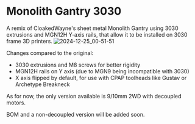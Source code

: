 # Monolith Gantry 3030
A remix of CloakedWayne's sheet metal Monolith Gantry using 3030 extrusions and MGN12H Y-axis rails, that allow it to be installed on 3030 frame 3D printers.
![2024-12-25_00-51-51](https://github.com/user-attachments/assets/9afdddef-a3fa-4fee-9246-59e1a6b2c77e)

Changes compared to the original:
- 3030 extrusions and M8 screws for better rigidity
- MGN12H rails on Y axis (due to MGN9 being incompatible with 3030)
- X axis flipped by default, for use with CPAP toolheads like Gustav or Archetype Breakneck
  
As for now, the only version available is 9/10mm 2WD with decoupled motors.

BOM and a non-decoupled version will be added soon.

